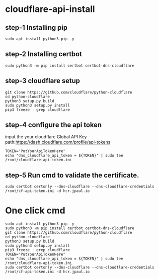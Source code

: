 # cloudflare-api-install

## step-1 Installing pip
```
sudo apt install python3-pip -y
```
## step-2 Installing certbot
```
sudo python3 -m pip install certbot certbot-dns-cloudflare
```
## step-3 cloudflare setup
```
git clone https://github.com/cloudflare/python-cloudflare
cd python-cloudflare
python3 setup.py build
sudo python3 setup.py install
pip3 freeze | grep cloudflare
```
## step-4 configure the api token
input the your cloudflare Global API Key
path:https://dash.cloudflare.com/profile/api-tokens
```
TOKEN="PutYourApiTokenHere"
echo "dns_cloudflare_api_token = ${TOKEN}" | sudo tee /root/cloudflare-api-token.ini
```
## step-5 Run cmd to validate the certificate.
```
sudo certbot certonly --dns-cloudflare --dns-cloudflare-credentials /root/cf-api-token.ini -d hcr.jpaul.io
```
# One click cmd
```
sudo apt install python3-pip -y
sudo python3 -m pip install certbot certbot-dns-cloudflare
git clone https://github.com/cloudflare/python-cloudflare
cd python-cloudflare
python3 setup.py build
sudo python3 setup.py install
pip3 freeze | grep cloudflare
TOKEN="PutYourApiTokenHere"
echo "dns_cloudflare_api_token = ${TOKEN}" | sudo tee /root/cloudflare-api-token.ini
sudo certbot certonly --dns-cloudflare --dns-cloudflare-credentials /root/cf-api-token.ini -d hcr.jpaul.io
```

